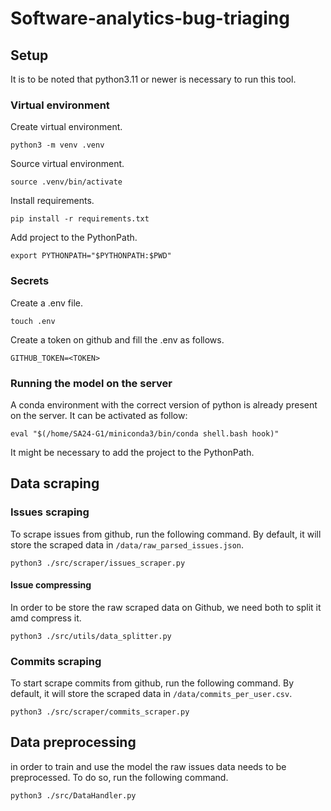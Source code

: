 # Software-analytics-bug-triaging

## Setup
It is to be noted that python3.11 or newer is necessary to run this tool.

### Virtual environment
Create virtual environment.
```shell
python3 -m venv .venv
```

Source virtual environment.
```shell
source .venv/bin/activate
```

Install requirements.
```shell
pip install -r requirements.txt
```

Add project to the PythonPath.
```shell
export PYTHONPATH="$PYTHONPATH:$PWD"
```

### Secrets
Create a .env file.
```shell
touch .env
```

Create a token on github and fill the .env as follows.
```shell
GITHUB_TOKEN=<TOKEN>
```

### Running the model on the server
A conda environment with the correct version of python is already present on the server.
It can be activated as follow:
```shell
eval "$(/home/SA24-G1/miniconda3/bin/conda shell.bash hook)"
```
It might be necessary to add the project to the PythonPath.


## Data scraping 

### Issues scraping 
To scrape issues from github, run the following command. 
By default, it will store the scraped data in `/data/raw_parsed_issues.json`. 

```shell
python3 ./src/scraper/issues_scraper.py
```

#### Issue compressing 
In order to be store the raw scraped data on Github, we need both to split it amd compress it.
```shell
python3 ./src/utils/data_splitter.py
```

### Commits scraping
To start scrape commits from github, run the following command.
By default, it will store the scraped data in `/data/commits_per_user.csv`.

```shell
python3 ./src/scraper/commits_scraper.py
```

## Data preprocessing
in order to train and use the model the raw issues data needs to be preprocessed. To do so, run the following command.

```shell
python3 ./src/DataHandler.py
```